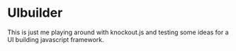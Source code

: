 UIbuilder
=========
This is just me playing around with knockout.js and testing some ideas for a UI building javascript framework.
